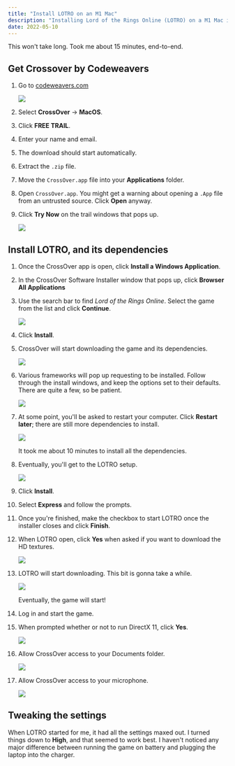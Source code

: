 ```yaml
---
title: "Install LOTRO on an M1 Mac"
description: "Installing Lord of the Rings Online (LOTRO) on a M1 Mac is shockingly easy. It's pretty much a two step process, well mostly. I'm running a 2020 Macbook Air with 8GB RAM. My battery was fully charged before I started this installation, and by the time I was able to play the game, it had dropped down to 90%. This CPU is insane."
date: 2022-05-10
---
```


This won't take long. Took me about 15 minutes, end-to-end.

## Get Crossover by Codeweavers

1. Go to [codeweavers.com](https://www.codeweavers.com/)

    ![](./crossover-homepage.png)

1. Select **CrossOver** -> **MacOS**.
1. Click **FREE TRAIL**.
1. Enter your name and email.
1. The download should start automatically.
1. Extract the `.zip` file.
1. Move the `CrossOver.app` file into your **Applications** folder.
1. Open `CrossOver.app`. You might get a warning about opening a `.App` file from an untrusted source. Click **Open** anyway.
1. Click **Try Now** on the trail windows that pops up.

    ![](./buy-or-trial-popup.png)

## Install LOTRO, and its dependencies 

1. Once the CrossOver app is open, click **Install a Windows Application**.
1. In the CrossOver Software Installer window that pops up, click **Browser All Applications**
1. Use the search bar to find _Lord of the Rings Online_. Select the game from the list and click **Continue**.

    ![](./select-lotro-games.png)

1. Click **Install**.
1. CrossOver will start downloading the game and its dependencies.

    ![](./lotro-installing.png)

1. Various frameworks will pop up requesting to be installed. Follow through the install windows, and keep the options set to their defaults. There are quite a few, so be patient.

    ![](./installing-directx.png)

1. At some point, you'll be asked to restart your computer. Click **Restart later**; there are still more dependencies to install.

    ![](./restart-prompt.png)

    It took me about 10 minutes to install all the dependencies.
1. Eventually, you'll get to the LOTRO setup.

    ![](./lotro-select-language.png)

1. Click **Install**.
1. Select **Express** and follow the prompts.
1. Once you're finished, make the checkbox to start LOTRO once the installer closes and click **Finish**.
1. When LOTRO open, click **Yes** when asked if you want to download the HD textures.

    ![](./lotro-hd-textures.png)

1. LOTRO will start downloading. This bit is gonna take a while.

    ![](./lotro-downloading.png)

    Eventually, the game will start!

1. Log in and start the game.
1. When prompted whether or not to run DirectX 11, click **Yes**.

    ![](./lotro-dx11.png)

1. Allow CrossOver access to your Documents folder.

    ![](./crossover-documents.png)

1. Allow CrossOver access to your microphone.

    ![](./crossover-microphone.png)

## Tweaking the settings

When LOTRO started for me, it had all the settings maxed out. I turned things down to **High**, and that seemed to work best. I haven't noticed any major difference between running the game on battery and plugging the laptop into the charger.

